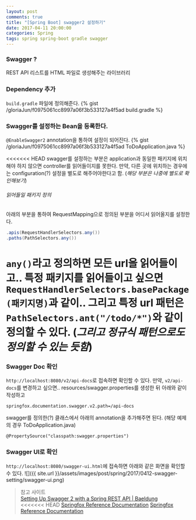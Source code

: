 ```yaml
---
layout: post
comments: true
title: "[Spring Boot] swagger2 설정하기"
date: 2017-04-11 20:00:00
categories: Spring
tags: spring spring-boot gradle swagger
---
```


### Swagger ?
REST API 리스트를 HTML 파일로 생성해주는 라이브러리

### Dependency 추가
`build.gradle` 파일에 정의해준다.
{% gist /gloriaJun/f0975061cc8997a06f3b533127a4f5ad build.gradle %}

### Swagger를 설정하는 Bean을 등록한다.
`@EnableSwagger2` annotation을 통하여 설정이 되어진다.
{% gist /gloriaJun/f0975061cc8997a06f3b533127a4f5ad ToDoApplication.java  %}

<<<<<<< HEAD
swagger를 설정하는 부분은 application과 동일한 패키지에 위치해야 하지 않으면 controller를 읽어들이지를 못한다.
만약, 다른 곳에 위치하는 경우에는 configuration(?) 설정을 별도로 해주어야한다고 함. (_해당 부분은 나중에 별도로 확인해보기_)

###### 읽어들일 패키지 정의 
아래의 부분을 통하여 RequestMapping으로 정의된 부분을 어디서 읽어올지를 설정한다.
```java
.apis(RequestHandlerSelectors.any())
.paths(PathSelectors.any())
```
`any()`라고 정의하면 모든 url을 읽어들이고..
특정 패키지를 읽어들이고 싶으면 `RequestHandlerSelectors.basePackage(패키지명)`과 같이..
그리고 특정 url 패턴은 `PathSelectors.ant("/todo/*")`와 같이 정의할 수 있다.
(_그리고 정규식 패턴으로도 정의할 수 있는 듯함_)
=======
### Swagger Doc 확인
`http://localhost:8080/v2/api-docs`로 접속하면 확인할 수 있다.
만약, `v2/api-docs`를 변경하고 싶으면..
resources/swagger.properties를 생성한 뒤 아래와 같이 작성하고
```
springfox.documentation.swagger.v2.path=/api-docs
```

swagger를 정의한(?) 클래스에서 아래의 annotation을 추가해주면 된다. (해당 예제의 경우 ToDoApplication.java)
```
@PropertySource("classpath:swagger.properties")
```

### Swagger UI로 확인
`http://localhost:8080/swagger-ui.html`에 접속하면 아래와 같은 화면을 확인할 수 있다.
![]({{ site.url }}/assets/images/post/spring/2017/0412-swagger-setting/swagger-ui.png)

> 참고 사이트  
> [Setting Up Swagger 2 with a Spring REST API | Baeldung](http://www.baeldung.com/swagger-2-documentation-for-spring-rest-api)  
<<<<<<< HEAD
> [Springfox Reference Documentation](https://springfox.github.io/springfox/docs/current/#introduction)
> [Springfox Reference Documentation](http://springfox.github.io/springfox/docs/current/#springfox-samples)
